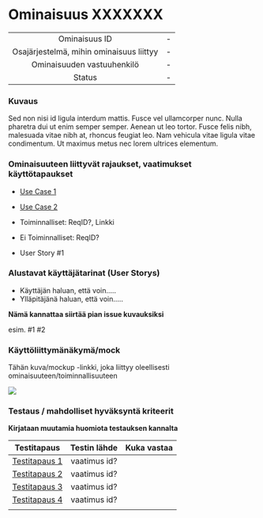 # Ominaisuus XXXXXXX

| | |
|:-:|:-:|
| Ominaisuus ID | - |
| Osajärjestelmä, mihin ominaisuus liittyy | - |
| Ominaisuuden vastuuhenkilö | - |
| Status | - |

### Kuvaus

Sed non nisi id ligula interdum mattis. Fusce vel ullamcorper nunc. Nulla pharetra dui ut enim semper semper. Aenean ut leo tortor. Fusce felis nibh, malesuada vitae nibh at, rhoncus feugiat leo. Nam vehicula vitae ligula vitae condimentum. Ut maximus metus nec lorem ultrices elementum.


### Ominaisuuteen liittyvät rajaukset, vaatimukset käyttötapaukset


* [Use Case 1](FT1-kayttotapaus.md)
* [Use Case 2](FT2-kayttotapaus.md)


* Toiminnalliset: ReqID?, Linkki 
* Ei Toiminnalliset: ReqID?

* User Story #1


### Alustavat käyttäjätarinat (User Storys)

* Käyttäjän haluan, että voin.....
* Ylläpitäjänä haluan, että voin.....

__Nämä kannattaa siirtää pian issue kuvauksiksi__

esim. #1 #2


### Käyttöliittymänäkymä/mock 

Tähän kuva/mockup -linkki, joka liittyy oleellisesti ominaisuuteen/toiminnallisuuteen

![](https://openclipart.org/image/300px/svg_to_png/178764/1370010418.png&disposition=attachment)


### Testaus / mahdolliset hyväksyntä kriteerit 

__Kirjataan muutamia huomiota testauksen kannalta__

| Testitapaus  | Testin lähde  | Kuka vastaa  |
|:-: | :-:|:-:|
| [Testitapaus 1]()  | vaatimus id?   |   |
| [Testitapaus 2]()  | vaatimus id?   |   |
| [Testitapaus 3]()  | vaatimus id?   |   |
| [Testitapaus 4]()  | vaatimus id?   |   |
| | |





